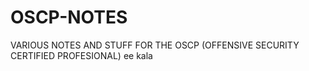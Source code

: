 # OSCP-NOTES

VARIOUS NOTES AND STUFF FOR THE OSCP (OFFENSIVE SECURITY CERTIFIED PROFESIONAL)
ee kala
